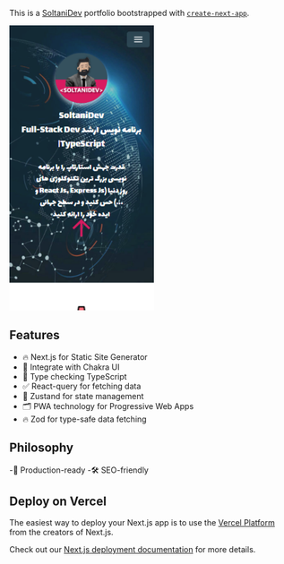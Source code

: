 This is a [SoltaniDev](https://soltanidev.com/) portfolio bootstrapped with [`create-next-app`](https://github.com/vercel/next.js/tree/canary/packages/create-next-app).

![Screenshot](screenshot.png)

## Features

- 🔥 Next.js for Static Site Generator
- 🎨 Integrate with Chakra UI
- 🎉 Type checking TypeScript
- ✅ React-query for fetching data
- 🌈 Zustand for state management
- 🗂 PWA technology for Progressive Web Apps
- 🔥 Zod for type-safe data fetching

## Philosophy

-🚀 Production-ready
-🛠 SEO-friendly

## Deploy on Vercel

The easiest way to deploy your Next.js app is to use the [Vercel Platform](https://vercel.com/new?utm_medium=default-template&filter=next.js&utm_source=create-next-app&utm_campaign=create-next-app-readme) from the creators of Next.js.

Check out our [Next.js deployment documentation](https://nextjs.org/docs/deployment) for more details.
